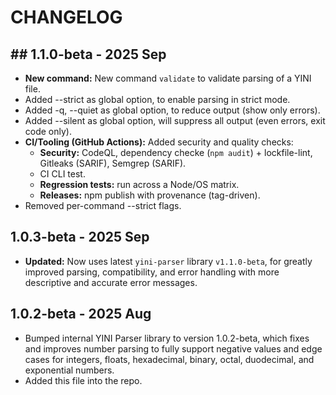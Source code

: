 # CHANGELOG

## ## 1.1.0-beta - 2025 Sep
- **New command:** New command `validate` to validate parsing of a YINI file.
- Added --strict as global option, to enable parsing in strict mode.
- Added -q, --quiet as global option, to reduce output (show only errors).
- Added --silent as global option, will suppress all output (even errors, exit code only).
- **CI/Tooling (GitHub Actions):** Added security and quality checks:
  - **Security:** CodeQL, dependency checke (`npm audit`) + lockfile-lint, Gitleaks (SARIF), Semgrep (SARIF).
  - CI CLI test.
  - **Regression tests:** run across a Node/OS matrix.
  - **Releases:** npm publish with provenance (tag-driven).
- Removed per-command --strict flags.

## 1.0.3-beta - 2025 Sep
- **Updated:** Now uses latest `yini-parser` library `v1.1.0-beta`, for greatly improved parsing, compatibility, and error handling with more descriptive and accurate error messages.

## 1.0.2-beta - 2025 Aug
- Bumped internal YINI Parser library to version 1.0.2-beta, which fixes and improves number parsing to fully support negative values and edge cases for integers, floats, hexadecimal, binary, octal, duodecimal, and exponential numbers.
- Added this file into the repo.
